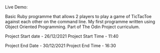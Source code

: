 Live Demo: 

Basic Ruby programme that allows 2 players to play a game of TicTacToe against each other on the command line. My first programme written using Object Oriented Programming. Part of The Odin Project curriculum.

Project Start date - 26/12/2021
Project Start Time - 11:40

Project End Date - 30/12/2021
Project End Time - 16:30